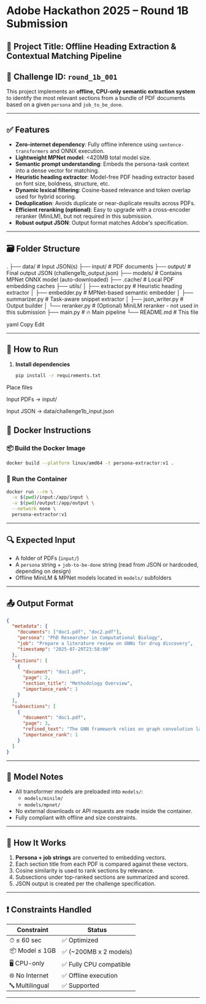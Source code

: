# Adobe Hackathon 2025 – Round 1B Submission

## 🧠 Project Title: Offline Heading Extraction & Contextual Matching Pipeline

## 📌 Challenge ID: `round_1b_001`

This project implements an **offline, CPU-only semantic extraction system** to identify the most relevant sections from a bundle of PDF documents based on a given `persona` and `job_to_be_done`.

---

## ✅ Features

- **Zero-internet dependency**: Fully offline inference using `sentence-transformers` and ONNX execution.
- **Lightweight MPNet model**: <420MB total model size.
- **Semantic prompt understanding**: Embeds the persona-task context into a dense vector for matching.
- **Heuristic heading extractor**: Model-free PDF heading extractor based on font size, boldness, structure, etc.
- **Dynamic lexical filtering**: Cosine-based relevance and token overlap used for hybrid scoring.
- **Deduplication**: Avoids duplicate or near-duplicate results across PDFs.
- **Efficient reranking (optional)**: Easy to upgrade with a cross-encoder reranker (MiniLM), but not required in this submission.
- **Robust output JSON**: Output format matches Adobe's specification.

---

## 🗃️ Folder Structure

.
├── data/ # Input JSON(s)
├── input/ # PDF documents
├── output/ # Final output JSON (challenge1b_output.json)
├── models/ # Contains MPNet ONNX model (auto-downloaded)
├── .cache/ # Local PDF embedding caches
├── utils/
│ ├── extractor.py # Heuristic heading extractor
│ ├── embedder.py # MPNet-based semantic embedder
│ ├── summarizer.py # Task-aware snippet extractor
│ ├── json_writer.py # Output builder
│ └── reranker.py # (Optional) MiniLM reranker - not used in this submission
├── main.py # 🔥 Main pipeline
└── README.md # This file

yaml
Copy
Edit

---

## 🚀 How to Run

1. **Install dependencies**
   ```bash
   pip install -r requirements.txt
Place files

Input PDFs → input/

Input JSON → data/challenge1b_input.json

## 🐳 Docker Instructions

### 📦 Build the Docker Image

```bash
docker build --platform linux/amd64 -t persona-extractor:v1 .
```

### 🚀 Run the Container

```bash
docker run --rm \
  -v $(pwd)/input:/app/input \
  -v $(pwd)/output:/app/output \
  --network none \
  persona-extractor:v1
```

---

## 🔍 Expected Input

- A folder of PDFs (`input/`)
- A `persona` string + `job-to-be-done` string (read from JSON or hardcoded, depending on design)
- Offline MiniLM & MPNet models located in `models/` subfolders

---

## 📤 Output Format

```json
{
  "metadata": {
    "documents": ["doc1.pdf", "doc2.pdf"],
    "persona": "PhD Researcher in Computational Biology",
    "job": "Prepare a literature review on GNNs for drug discovery",
    "timestamp": "2025-07-29T23:58:00"
  },
  "sections": [
    {
      "document": "doc1.pdf",
      "page": 2,
      "section_title": "Methodology Overview",
      "importance_rank": 1
    }
  ],
  "subsections": [
    {
      "document": "doc1.pdf",
      "page": 3,
      "refined_text": "The GNN framework relies on graph convolution layers...",
      "importance_rank": 1
    }
  ]
}
```

---

## 📁 Model Notes

- All transformer models are preloaded into `models/`:
  - `models/minilm/`
  - `models/mpnet/`
- No external downloads or API requests are made inside the container.
- Fully compliant with offline and size constraints.

---

## 🧠 How It Works

1. **Persona + job strings** are converted to embedding vectors.
2. Each section title from each PDF is compared against these vectors.
3. Cosine similarity is used to rank sections by relevance.
4. Subsections under top-ranked sections are summarized and scored.
5. JSON output is created per the challenge specification.

---

## ❗ Constraints Handled

| Constraint        | Status     |
|-------------------|------------|
| ⏱ ≤ 60 sec        | ✅ Optimized |
| 📦 Model ≤ 1GB     | ✅ (~200MB x 2 models) |
| 🖥 CPU-only        | ✅ Fully CPU compatible |
| 🌐 No Internet     | ✅ Offline execution |
| 🔤 Multilingual     | ✅ Supported |

---
